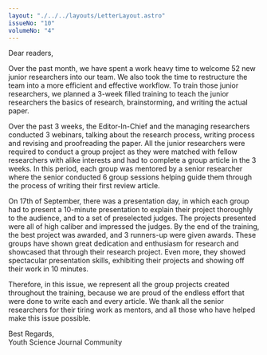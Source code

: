 ```yaml
---
layout: "./../../layouts/LetterLayout.astro"
issueNo: "10"
volumeNo: "4"
---
```


Dear readers,

Over the past month, we have spent a work heavy time to welcome 52 new junior researchers into our team. We also took the time to restructure the team into a more efficient and effective workflow. To train those junior researchers, we planned a 3-week filled training to teach the junior researchers the basics of research, brainstorming, and writing the actual paper.

Over the past 3 weeks, the Editor-In-Chief and the managing researchers conducted 3 webinars, talking about the research process, writing process and revising and proofreading the paper. All the junior researchers were required to conduct a group project as they were matched with fellow researchers with alike interests and had to complete a group article in the 3 weeks. In this period, each group was mentored by a senior researcher where the senior conducted 6 group sessions helping guide them through the process of writing their first review article.

On 17th of September, there was a presentation day, in which each group had to present a 10-minute presentation to explain their project thoroughly to the audience, and to a set of preselected judges. The projects presented were all of high caliber and impressed the judges. By the end of the training, the best project was awarded, and 3 runners-up were given awards. These groups have shown great dedication and enthusiasm for research and showcased that through their research project. Even more, they showed spectacular presentation skills, exhibiting their projects and showing off their work in 10 minutes.

Therefore, in this issue, we represent all the group projects created throughout the training, because we are proud of the endless effort that were done to write each and every article. We thank all the senior researchers for their tiring work as mentors, and all those who have helped make this issue possible.

Best Regards,<br>Youth Science Journal Community